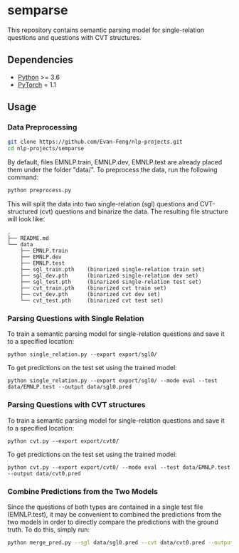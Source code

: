 # semparse

This repository contains semantic parsing model for single-relation questions and questions with CVT structures.

## Dependencies
- [Python](https://www.python.org/) >= 3.6
- [PyTorch](https://pytorch.org/get-started/locally/) = 1.1

## Usage

### Data Preprocessing

```bash
git clone https://github.com/Evan-Feng/nlp-projects.git
cd nlp-projects/semparse
```

By default, files EMNLP.train, EMNLP.dev, EMNLP.test are already placed them under the folder "data/". To preprocess the data, run the following command:

```bash
python preprocess.py
```

This will split the data into two single-relation (sgl) questions and CVT-structured (cvt) questions and binarize the data. The resulting file structure will look like:

```
.
├── README.md
└── data
    ├── EMNLP.train
    ├── EMNLP.dev
    ├── EMNLP.test
    ├── sgl_train.pth    (binarized single-relation train set)
    ├── sgl_dev.pth      (binarized single-relation dev set)
    ├── sgl_test.pth     (binarized single-relation test set)
    ├── cvt_train.pth    (binarized cvt train set)
    ├── cvt_dev.pth      (binarized cvt dev set)
    └── cvt_test.pth     (binarized cvt test set)
```

### Parsing Questions with Single Relation

To train a semantic parsing model for single-relation questions and save it to a specified location:

```
python single_relation.py --export export/sgl0/
```

To get predictions on the test set using the trained model:

```
python single_relation.py --export export/sgl0/ --mode eval --test data/EMNLP.test --output data/sgl0.pred
```

### Parsing Questions with CVT structures

To train a semantic parsing model for single-relation questions and save it to a specified location:

```
python cvt.py --export export/cvt0/
```

To get predictions on the test set using the trained model:

```
python cvt.py --export export/cvt0/ --mode eval --test data/EMNLP.test --output data/cvt0.pred
```

### Combine Predictions from the Two Models

Since the questions of both types are contained in a single test file (EMNLP.test), it may be convenient to combined the predictions from the two models in order to directly compare the predictions with the ground truth. To do this, simply run:

```bash
python merge_pred.py --sgl data/sgl0.pred --cvt data/cvt0.pred --output data/predictions.txt
```

